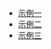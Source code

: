 <!-- docs/_sidebar.md -->

- [示例一](/README.md)
- [示例二](https://open-skyeye.gitee.io/wiki)
- [示例三](https://open-skyeye.gitee.io/wiki)